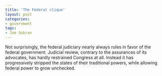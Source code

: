 ```yaml
---
title: 'The Federal clique'
layout: post
categories:
- government
tags:
- Joe Sobran
---
```


Not surprisingly, the federal judiciary nearly always rules in favor of the federal government. Judicial review, contrary to the assurances of its advocates, has hardly restrained Congress at all. Instead it has progressively stripped the states of their traditional powers, while allowing federal power to grow unchecked.